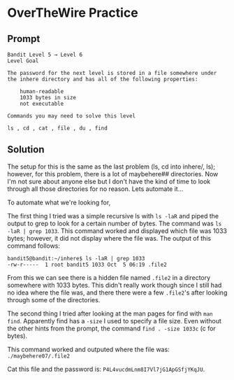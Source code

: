 # OverTheWire Practice

## Prompt
```
Bandit Level 5 → Level 6
Level Goal

The password for the next level is stored in a file somewhere under the inhere directory and has all of the following properties:

    human-readable
    1033 bytes in size
    not executable

Commands you may need to solve this level

ls , cd , cat , file , du , find
```

## Solution

The setup for this is the same as the last problem (ls, cd into inhere/, ls); however, for this problem, there is a lot of maybehere## directories. Now I'm not sure about anyone else but I don't have the kind of time to look through all those directories for no reason. Lets automate it...


To automate what we're looking for, 

The first thing I tried was a simple recursive ls with `ls -laR` and piped the output to grep to look for a certain number of bytes. The command was `ls -laR | grep 1033`. This command worked and displayed which file was 1033 bytes; however, it did not display where the file was. The output of this command follows: 

```
bandit5@bandit:~/inhere$ ls -laR | grep 1033
-rw-r-----  1 root bandit5 1033 Oct  5 06:19 .file2
```

From this we can see there is a hidden file named `.file2` in a directory somewhere with 1033 bytes. This didn't really work though since I still had no idea where the file was, and there there were a few `.file2`'s after looking through some of the directories. 

The second thing I tried after looking at the man pages for find with `man find`. Apparently find has a `-size` I used to specify a file size. Even without the other hints from the prompt, the command `find . -size 1033c` (c for bytes).

This command worked and outputed where the file was: `./maybehere07/.file2`

Cat this file and the password is: `P4L4vucdmLnm8I7Vl7jG1ApGSfjYKqJU`.

